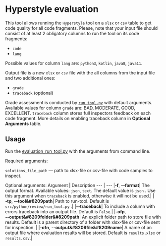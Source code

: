 # Hyperstyle evaluation

This tool allows running the `Hyperstyle` tool on a `xlsx` or `csv` table to get code quality for all code fragments. 
Please, note that your input file should consist of at least 2 obligatory columns to run the tool on its code fragments:

- `code`
- `lang`

Possible values for column `lang` are: `python3`, `kotlin`, `java8`, `java11`.

Output file is a new `xlsx` or `csv` file with the all columns from the input file and two additional ones:
- `grade`
- `traceback` (optional)

Grade assessment is conducted by [`run_tool.py`](https://github.com/hyperskill/hyperstyle/blob/main/README.md) with default arguments. 
  Avaliable values for column  `grade` are: BAD, MODERATE, GOOD, EXCELLENT. 
  `traceback` column stores full inspectors feedback on each code fragment. 
  More details on enabling traceback column in **Optional Arguments** table.

## Usage

Run the [evaluation_run_tool.py](evaluation_run_tool.py) with the arguments from command line.

Required arguments:

`solutions_file_path` — path to xlsx-file or csv-file with code samples to inspect.

Optional arguments:
Argument | Description
--- | ---
|**&#8209;f**, **&#8209;&#8209;format**| The output format. Available values: `json`, `text`. The default value is `json` . Use this argument when `traceback` is enabled, otherwise it will not be used.|
|**&#8209;tp**, **&#8209;&#8209;tool&#8209path**| Path to run-tool. Default is `src/python/review/run_tool.py` .|
|**&#8209;&#8209;traceback**| To include a column with errors traceback into an output file. Default is `False`.|
|**&#8209;ofp**, **&#8209;&#8209;output&#8209folder&#8209path**| An explicit folder path to store file with results. Default is a parent directory of a folder with xlsx-file or csv-file sent for inspection. |
|**&#8209;ofn**, **&#8209;&#8209;output&#8209file&#8209name**| A name of an output file where evaluation results will be stored. Default is `results.xlsx` or `results.csv`.|
